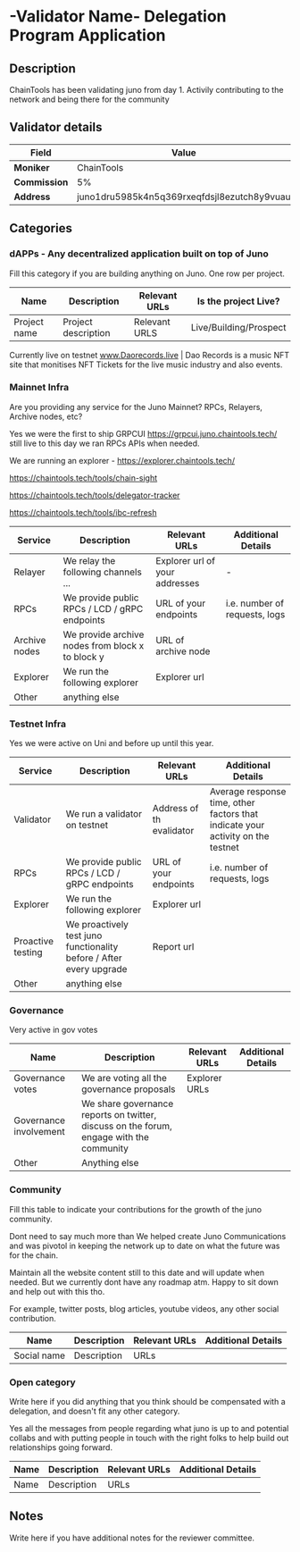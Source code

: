 # -Validator Name- Delegation Program Application

## Description

ChainTools has been validating juno from day 1. Activily contributing to the network and being there for the community

## Validator details

| Field          | Value                   |
| -------------- | ----------------------- |
| **Moniker**    | ChainTools         |
| **Commission** | 5% |
| **Address**    | juno1dru5985k4n5q369rxeqfdsjl8ezutch8y9vuau         |

## Categories

### dAPPs - Any decentralized application built on top of Juno

Fill this category if you are building anything on Juno. One row per project.

| Name         | Description         | Relevant URLs | Is the project Live?   |
| ------------ | ------------------- | ------------- | ---------------------- |
| Project name | Project description | Relevant URLS | Live/Building/Prospect |

Currently live on testnet www.Daorecords.live | Dao Records is a music NFT site that monitises NFT Tickets for the live music industry and also events.

### Mainnet Infra

Are you providing any service for the Juno Mainnet? RPCs, Relayers, Archive nodes, etc?



Yes we were the first to ship GRPCUI https://grpcui.juno.chaintools.tech/ still live to this day we ran RPCs APIs when needed. 

We are running an explorer - https://explorer.chaintools.tech/

https://chaintools.tech/tools/chain-sight 

https://chaintools.tech/tools/delegator-tracker

https://chaintools.tech/tools/ibc-refresh



| Service       | Description                                      | Relevant URLs                  | Additional Details            |
| ------------- | ------------------------------------------------ | ------------------------------ | ----------------------------- |
| Relayer       | We relay the following channels ...              | Explorer url of your addresses | -                             |
| RPCs          | We provide public RPCs / LCD / gRPC endpoints    | URL of your endpoints          | i.e. number of requests, logs |
| Archive nodes | We provide archive nodes from block x to block y | URL of archive node            |                               |
| Explorer      | We run the following explorer                    | Explorer url                   |                               |
| Other         | anything else                                    |                                |                               |

### Testnet Infra

Yes we were active on Uni and before up until this year. 

| Service           | Description                                                         | Relevant URLs            | Additional Details                                                              |
| ----------------- | ------------------------------------------------------------------- | ------------------------ | ------------------------------------------------------------------------------- |
| Validator         | We run a validator on testnet                                       | Address of th evalidator | Average response time, other factors that indicate your activity on the testnet |
| RPCs              | We provide public RPCs / LCD / gRPC endpoints                       | URL of your endpoints    | i.e. number of requests, logs                                                   |
| Explorer          | We run the following explorer                                       | Explorer url             |                                                                                 |
| Proactive testing | We proactively test juno functionality before / After every upgrade | Report url               |                                                                                 |
| Other             | anything else                                                       |                          |                                                                                 |

### Governance

Very active in gov votes    

| Name                   | Description                                                                             | Relevant URLs | Additional Details |
| ---------------------- | --------------------------------------------------------------------------------------- | ------------- | ------------------ |
| Governance votes       | We are voting all the governance proposals                                              | Explorer URLs |                    |
| Governance involvement | We share governance reports on twitter, discuss on the forum, engage with the community |               |                    |
| Other                  | Anything else                                                                           |               |                    |

### Community

Fill this table to indicate your contributions for the growth of the juno community.

Dont need to say much more than We helped create Juno Communications and was pivotol in keeping the network up to date on what the future was for the chain. 

Maintain all the website content still to this date and will update when needed. But we currently dont have any roadmap atm. Happy to sit down and help out with this tho. 

For example, twitter posts, blog articles, youtube videos, any other social contribution.

| Name        | Description | Relevant URLs | Additional Details |
| ----------- | ----------- | ------------- | ------------------ |
| Social name | Description | URLs          |                    |

### Open category

Write here if you did anything that you think should be compensated with a delegation, and doesn't fit any other category.

Yes all the messages from people regarding what juno is up to and potential collabs and with putting people in touch with the right folks to help build out relationships going forward. 

| Name | Description | Relevant URLs | Additional Details |
| ---- | ----------- | ------------- | ------------------ |
| Name | Description | URLs          |                    |

## Notes

Write here if you have additional notes for the reviewer committee.
